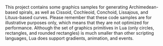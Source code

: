 This project contains some graphics samples for generating Archimedean-based spirals, as well as Cissoid, Cochleoid, Conchoid, Lissajous, and Lituus-based curves.
Please remember that these code samples are for illustrative purposes only, which means that they are not optimized for performance.
Although the set of graphics primitives in Lua (only circles, rectangles, and rounded rectangles) is much smaller than other scripting languages, Lua does support gradients, animation, and events.